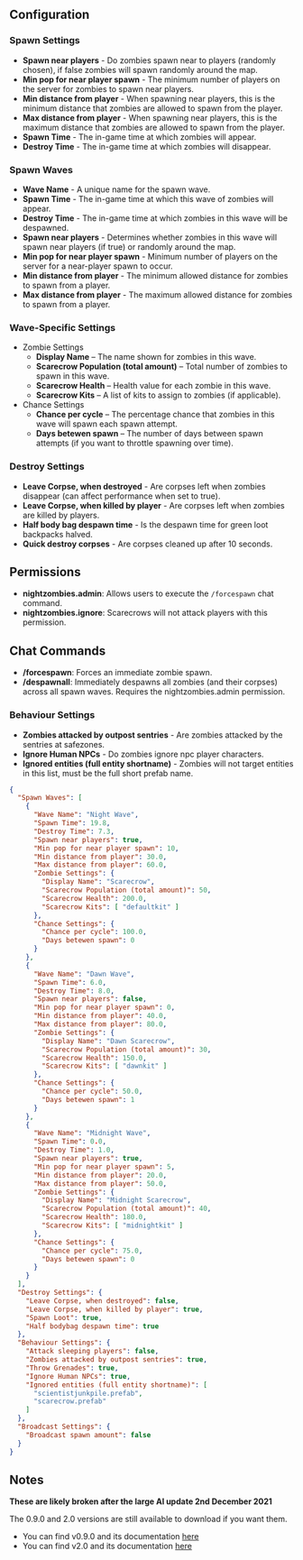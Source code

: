 ## Configuration

### Spawn Settings
* **Spawn near players** - Do zombies spawn near to players (randomly chosen), if false zombies will spawn randomly around the map.
* **Min pop for near player spawn** - The minimum number of players on the server for zombies to spawn near players.
* **Min distance from player** - When spawning near players, this is the minimum distance that zombies are allowed to spawn from the player.
* **Max distance from player** - When spawning near players, this is the maximum distance that zombies are allowed to spawn from the player.
* **Spawn Time** - The in-game time at which zombies will appear.
* **Destroy Time** - The in-game time at which zombies will disappear.

### Spawn Waves
* **Wave Name** - A unique name for the spawn wave.
* **Spawn Time** - The in-game time at which this wave of zombies will appear.
* **Destroy Time** - The in-game time at which zombies in this wave will be despawned.
* **Spawn near players** - Determines whether zombies in this wave will spawn near players (if true) or randomly around the map.
* **Min pop for near player spawn** - Minimum number of players on the server for a near-player spawn to occur.
* **Min distance from player** - The minimum allowed distance for zombies to spawn from a player.
* **Max distance from player** - The maximum allowed distance for zombies to spawn from a player.

### Wave-Specific Settings
* Zombie Settings
  * **Display Name** – The name shown for zombies in this wave.
  * **Scarecrow Population (total amount)** – Total number of zombies to spawn in this wave.
  * **Scarecrow Health** – Health value for each zombie in this wave.
  * **Scarecrow Kits** – A list of kits to assign to zombies (if applicable).
* Chance Settings
  * **Chance per cycle** – The percentage chance that zombies in this wave will spawn each spawn attempt.
  * **Days betewen spawn** – The number of days between spawn attempts (if you want to throttle spawning over time).

### Destroy Settings
* **Leave Corpse, when destroyed** - Are corpses left when zombies disappear (can affect performance when set to true).
* **Leave Corpse, when killed by player** - Are corpses left when zombies are killed by players.
* **Half body bag despawn time** - Is the despawn time for green loot backpacks halved.
* **Quick destroy corpses** - Are corpses cleaned up after 10 seconds.

## Permissions
* **nightzombies.admin**: Allows users to execute the `/forcespawn` chat command.
* **nightzombies.ignore**: Scarecrows will not attack players with this permission.

## Chat Commands
* **/forcespawn**: Forces an immediate zombie spawn.
* **/despawnall**: Immediately despawns all zombies (and their corpses) across all spawn waves. Requires the nightzombies.admin permission.

### Behaviour Settings
* **Zombies attacked by outpost sentries** - Are zombies attacked by the sentries at safezones.
* **Ignore Human NPCs** - Do zombies ignore npc player characters.
* **Ignored entities (full entity shortname)** - Zombies will not target entities in this list, must be the full short prefab name.

```json
{
  "Spawn Waves": [
    {
      "Wave Name": "Night Wave",
      "Spawn Time": 19.8,
      "Destroy Time": 7.3,
      "Spawn near players": true,
      "Min pop for near player spawn": 10,
      "Min distance from player": 30.0,
      "Max distance from player": 60.0,
      "Zombie Settings": {
        "Display Name": "Scarecrow",
        "Scarecrow Population (total amount)": 50,
        "Scarecrow Health": 200.0,
        "Scarecrow Kits": [ "defaultkit" ]
      },
      "Chance Settings": {
        "Chance per cycle": 100.0,
        "Days betewen spawn": 0
      }
    },
    {
      "Wave Name": "Dawn Wave",
      "Spawn Time": 6.0,
      "Destroy Time": 8.0,
      "Spawn near players": false,
      "Min pop for near player spawn": 0,
      "Min distance from player": 40.0,
      "Max distance from player": 80.0,
      "Zombie Settings": {
        "Display Name": "Dawn Scarecrow",
        "Scarecrow Population (total amount)": 30,
        "Scarecrow Health": 150.0,
        "Scarecrow Kits": [ "dawnkit" ]
      },
      "Chance Settings": {
        "Chance per cycle": 50.0,
        "Days betewen spawn": 1
      }
    },
    {
      "Wave Name": "Midnight Wave",
      "Spawn Time": 0.0,
      "Destroy Time": 1.0,
      "Spawn near players": true,
      "Min pop for near player spawn": 5,
      "Min distance from player": 20.0,
      "Max distance from player": 50.0,
      "Zombie Settings": {
        "Display Name": "Midnight Scarecrow",
        "Scarecrow Population (total amount)": 40,
        "Scarecrow Health": 180.0,
        "Scarecrow Kits": [ "midnightkit" ]
      },
      "Chance Settings": {
        "Chance per cycle": 75.0,
        "Days betewen spawn": 0
      }
    }
  ],
  "Destroy Settings": {
    "Leave Corpse, when destroyed": false,
    "Leave Corpse, when killed by player": true,
    "Spawn Loot": true,
    "Half bodybag despawn time": true
  },
  "Behaviour Settings": {
    "Attack sleeping players": false,
    "Zombies attacked by outpost sentries": true,
    "Throw Grenades": true,
    "Ignore Human NPCs": true,
    "Ignored entities (full entity shortname)": [
      "scientistjunkpile.prefab",
      "scarecrow.prefab"
    ]
  },
  "Broadcast Settings": {
    "Broadcast spawn amount": false
  }
}
```
## Notes
**These are likely broken after the large AI update 2nd December 2021**

The 0.9.0 and 2.0 versions are still available to download if you want them.

* You can find v0.9.0 and its documentation [here](https://github.com/0x89A/Night-Zombies/tree/deprecated-v0.9.0)
* You can find v2.0 and its documentation [here](https://github.com/0x89A/Night-Zombies/tree/deprecated-v2.0)